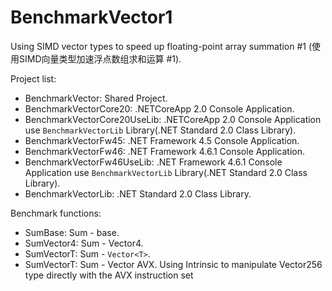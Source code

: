 # BenchmarkVector1
Using SIMD vector types to speed up floating-point array summation #1 (使用SIMD向量类型加速浮点数组求和运算 #1).

Project list: 
- BenchmarkVector: Shared Project.
- BenchmarkVectorCore20: .NETCoreApp 2.0 Console Application.
- BenchmarkVectorCore20UseLib: .NETCoreApp 2.0 Console Application use `BenchmarkVectorLib` Library(.NET Standard 2.0 Class Library).
- BenchmarkVectorFw45: .NET Framework 4.5 Console Application.
- BenchmarkVectorFw46: .NET Framework 4.6.1 Console Application.
- BenchmarkVectorFw46UseLib: .NET Framework 4.6.1 Console Application use `BenchmarkVectorLib` Library(.NET Standard 2.0 Class Library).
- BenchmarkVectorLib: .NET Standard 2.0 Class Library.

Benchmark functions:
- SumBase: Sum - base.
- SumVector4: Sum - Vector4.
- SumVectorT: Sum - `Vector<T>`.
- SumVectorT: Sum - Vector AVX. Using Intrinsic to manipulate Vector256 type directly with the AVX instruction set

